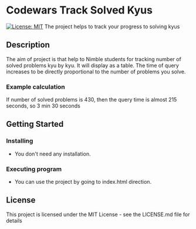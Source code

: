 # Codewars Track Solved Kyus
[![License: MIT](https://img.shields.io/badge/License-MIT-yellow.svg)](https://opensource.org/licenses/MIT)
The project helps to track your progress to solving kyus

## Description

The aim of project is that help to Nimble students for tracking number of solved problems kyu by kyu. It will display as a table. The time of query increases to be directly proportional to the number of problems you solve.

### Example calculation 
If number of solved problems is 430, then the query time is almost 215 seconds, so 3 min 30 seconds

## Getting Started

### Installing

* You don't need any installation.

### Executing program

* You can use the project by going to index.html direction.

## License

This project is licensed under the MIT License - see the LICENSE.md file for details

